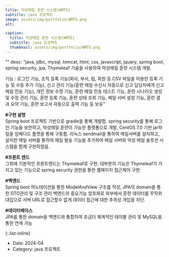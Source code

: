 ```yaml
---
title: 악성메일 훈련 시스템(WMTS)
subtitle: java 프로젝트
image: assets/img/portfolio/WMTS.png
alt: 

caption:
  title: 악성메일 훈련 시스템(WMTS)
  subtitle: java 프로젝트
  thumbnail: assets/img/portfolio/WMTS.png
---
```


""
desc: "java, jdbc, mysql, tomcat, html, css, javascript, jquery, spring boot, spring security, jpa, Thymeleaf 기술을 사용하여 악성메일 훈련 시스템 개발.
<br>

기능 : 로그인 기능, 조직 등록 기능(회사, 부서, 팀, 회원 등 CSV 파일을 이용한 등록 기능 및 수동 추가 기능), 신고 관리 기능(훈련 메일 수신시 자동으로 신고 담당자에게 신고 메일 전송 기능),
개인 정보 수정 기능, 훈련 메일 전송 테스트 기능, 훈련 시나리오 생성 및 수정 관리 기능, 훈련 등록 기능, 훈련 상태 조회 기능, 메일 서버 설정 기능, 훈련 결과 요약 기능, 훈련 보고서 자동으로 출력 기능 등 보유"


<B>#구현 설명</B><br>Spring boot 프로젝트 기반으로 gradle을 통해 개발함.
spring security를 통해 로그인 기능을 보안하고, 악성메일 훈련이 가능한 플랫폼으로 개발, CentOS 7.0 기반 jar파일을 임베디드 톰캣을 통해 구동함.
리눅스 sendmail을 통하여 메일서버를 설치하고, 설치한 메일 서버를 통하여 메일 발송 기능을 추가하여 메일 서버와 악성 메일 솔루션 시스템을 함께 구현하였음.



<B>#프론트 엔드</B><br>
그외에 기본적인 프론트엔드는 Thymeleaf로 구현. 대부분의 기능은 Thymeleaf가 가지고 있는 기능으로 spring security 권한을 통한 웹페이지 접근제어 구현


<B>#백엔드</B><br>
Spring boot 어노테이션을 통한 ModelAndView 구조를 작성, JPA의 domain을 통한 DTO관리 및 구조 관리
백엔드의 중요기능 암호화로 외부에서 훈련 데이터를 무작위 대입으로 서버 URL로 접근할수 없게 데이터 접근에 대한 추측성 개입을 차단. 


<B>#데이터베이스</B><br>
JPA를 통한 domain을 백앤드와 통합하여 조금더 체계적인 테이블 관리 및 MySQL을 통한 연계 가능



{:.list-inline}

- Date: 2024-04
- Category: java 프로젝트


